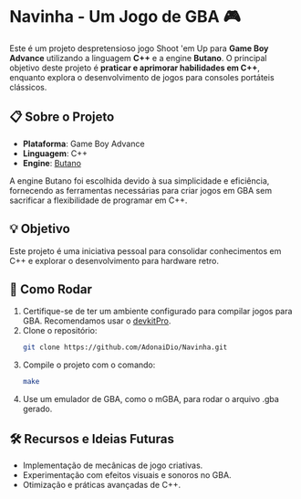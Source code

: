 # Navinha - Um Jogo de GBA 🎮

Este é um projeto despretensioso jogo Shoot 'em Up para **Game Boy Advance** utilizando a linguagem **C++** e a engine **Butano**. O principal objetivo deste projeto é **praticar e aprimorar habilidades em C++**, enquanto explora o desenvolvimento de jogos para consoles portáteis clássicos.

## 📋 Sobre o Projeto

- **Plataforma**: Game Boy Advance  
- **Linguagem**: C++  
- **Engine**: [Butano](https://github.com/GValiente/butano)

A engine Butano foi escolhida devido à sua simplicidade e eficiência, fornecendo as ferramentas necessárias para criar jogos em GBA sem sacrificar a flexibilidade de programar em C++.

## 💡 Objetivo

Este projeto é uma iniciativa pessoal para consolidar conhecimentos em C++ e explorar o desenvolvimento para hardware retro.  

## 🚀 Como Rodar

1. Certifique-se de ter um ambiente configurado para compilar jogos para GBA. Recomendamos usar o [devkitPro](https://devkitpro.org/).
2. Clone o repositório:
   ```bash
   git clone https://github.com/AdonaiDio/Navinha.git

3. Compile o projeto com o comando:
   ```bash
   make

4. Use um emulador de GBA, como o mGBA, para rodar o arquivo .gba gerado.
## 🛠️ Recursos e Ideias Futuras
- Implementação de mecânicas de jogo criativas.
- Experimentação com efeitos visuais e sonoros no GBA.
- Otimização e práticas avançadas de C++.
